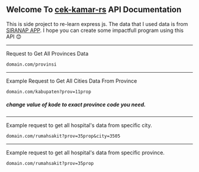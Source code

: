 ## Welcome To [cek-kamar-rs]() API Documentation

This is side project to re-learn express js. The data that I used data is from [SIRANAP APP](https://yankes.kemkes.go.id/app/siranap/). I hope you can create some impactfull program using this API 😊
____

Request to Get All Provinces Data

```
domain.com/provinsi
```
___
Example Request to Get All Cities Data From Province

```
domain.com/kabupaten?prov=11prop
```
##### change value of <i>kode</i> to exact province code you need.
___
Example request to get all hospital's data from specific city.

```
domain.com/rumahsakit?prov=35prop&city=3505
```
___
Example request to get all hospital's data from specific province.

```
domain.com/rumahsakit?prov=35prop
```